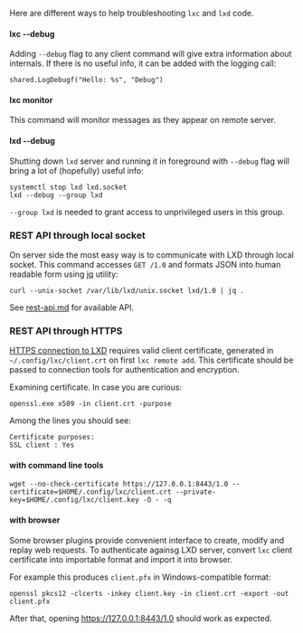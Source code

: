 Here are different ways to help troubleshooting `lxc` and `lxd` code.

#### lxc --debug

Adding `--debug` flag to any client command will give extra information
about internals. If there is no useful info, it can be added with the
logging call:

    shared.LogDebugf("Hello: %s", "Debug")
    
#### lxc monitor

This command will monitor messages as they appear on remote server.

#### lxd --debug

Shutting down `lxd` server and running it in foreground with `--debug`
flag will bring a lot of (hopefully) useful info:

    systemctl stop lxd lxd.socket
    lxd --debug --group lxd

`--group lxd` is needed to grant access to unprivileged users in this
group.


### REST API through local socket

On server side the most easy way is to communicate with LXD through
local socket. This command accesses `GET /1.0` and formats JSON into
human readable form using [jq](https://stedolan.github.io/jq/tutorial/)
utility:

    curl --unix-socket /var/lib/lxd/unix.socket lxd/1.0 | jq .

See [rest-api.md](rest-api.md) for available API.


### REST API through HTTPS

[HTTPS connection to LXD](lxd-ssl-authentication.md) requires valid
client certificate, generated in `~/.config/lxc/client.crt` on
first `lxc remote add`. This certificate should be passed to
connection tools for authentication and encryption.

Examining certificate. In case you are curious:

    openssl.exe x509 -in client.crt -purpose

Among the lines you should see:

    Certificate purposes:
    SSL client : Yes

#### with command line tools

    wget --no-check-certificate https://127.0.0.1:8443/1.0 --certificate=$HOME/.config/lxc/client.crt --private-key=$HOME/.config/lxc/client.key -O - -q

#### with browser

Some browser plugins provide convenient interface to create, modify
and replay web requests. To authenticate againsg LXD server, convert
`lxc` client certificate into importable format and import it into
browser.

For example this produces `client.pfx` in Windows-compatible format:

    openssl pkcs12 -clcerts -inkey client.key -in client.crt -export -out client.pfx

After that, opening https://127.0.0.1:8443/1.0 should work as expected.
